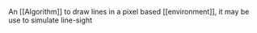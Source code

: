 An [[Algorithm]] to draw lines in a pixel based [[environment]], it may be use to simulate line-sight